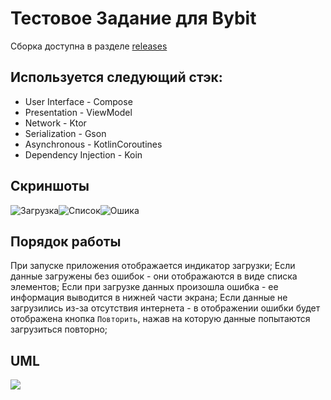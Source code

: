 # Тестовое Задание для Bybit

Сборка доступна в разделе [releases](https://github.com/JorikFat/TestBybit/releases/tag/1.0.0)

## Используется следующий стэк:
 - User Interface - Compose
 - Presentation - ViewModel
 - Network - Ktor
 - Serialization - Gson
 - Asynchronous - KotlinCoroutines
 - Dependency Injection - Koin

## Скриншоты
![Загрузка](/materials/loading.png?raw=true)![Список](/materials/list.png?raw=true)![Ошика](/materials/exception.png?raw=true)

## Порядок работы
При запуске приложения отображается индикатор загрузки;
Если данные загружены без ошибок - они отображаются в виде списка элементов;
Если при загрузке данных произошла ошибка - ее информация выводится в нижней части экрана; 
Если данные не загрузились из-за отсутствия интернета - в отображении ошибки будет отображена кнопка `Повторить`, нажав на которую данные попытаются загрузиться повторно;

## UML
![](/materials/UML.jpg?raw=true)

